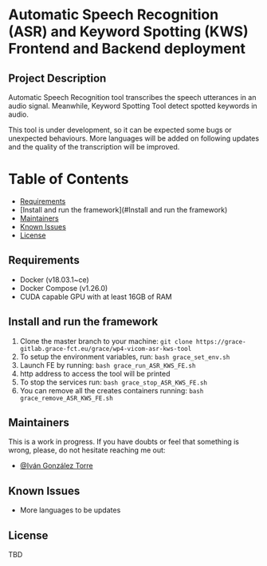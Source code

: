 # Automatic Speech Recognition (ASR) and Keyword Spotting (KWS) Frontend and Backend deployment
## Project Description
Automatic Speech Recognition tool transcribes the speech utterances in an audio signal. Meanwhile, Keyword Spotting Tool
detect spotted keywords in audio.

This tool is under development, so it can be expected some bugs or unexpected behaviours. More languages will be added
on following updates and the quality of the transcription will be improved.

# Table of Contents
* [Requirements](#requirements)
* [Install and run the framework](#Install and run the framework)
* [Maintainers](#maintainers)
* [Known Issues](#known-issues)
* [License](#license)

## Requirements
* Docker (v18.03.1~ce)
* Docker Compose (v1.26.0)
* CUDA capable GPU with at least 16GB of RAM

## Install and run the framework
1. Clone the master branch to your machine: `git clone https://grace-gitlab.grace-fct.eu/grace/wp4-vicom-asr-kws-tool`
2. To setup the environment variables, run: `bash grace_set_env.sh` 
3. Launch FE by running: `bash grace_run_ASR_KWS_FE.sh` 
4. http address to access the tool will be printed
5. To stop the services run: `bash grace_stop_ASR_KWS_FE.sh` 
6. You can remove all the creates containers running: `bash grace_remove_ASR_KWS_FE.sh` 

## Maintainers
This is a work in progress. If you have doubts or feel that something is wrong, please, do not hesitate reaching me out:
* [@Iván González Torre](mailto:igonzalez@vicomtech.org)

## Known Issues
* More languages to be updates

## License
TBD